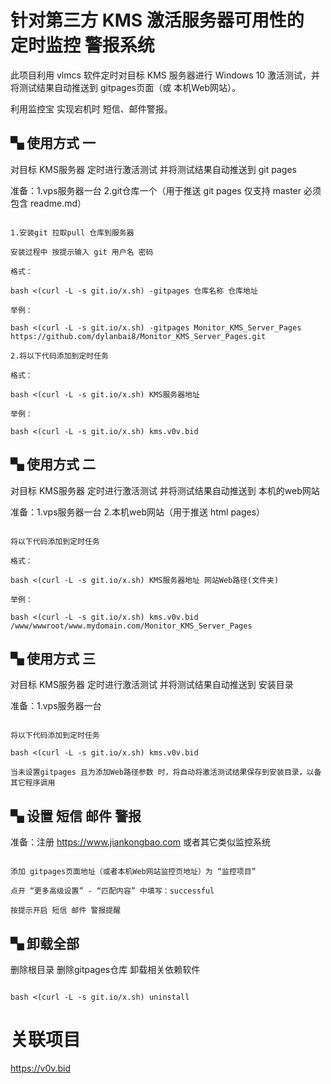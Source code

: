 # 针对第三方 KMS 激活服务器可用性的 定时监控 警报系统

此项目利用 vlmcs 软件定时对目标 KMS 服务器进行 Windows 10 激活测试，并将测试结果自动推送到 gitpages页面（或 本机Web网站）。

利用监控宝 实现宕机时 短信、邮件警报。

## ▚ 使用方式 一

对目标 KMS服务器 定时进行激活测试 并将测试结果自动推送到 git pages

准备：1.vps服务器一台 2.git仓库一个（用于推送 git pages 仅支持 master 必须包含 readme.md）

```

1.安装git 拉取pull 仓库到服务器

安装过程中 按提示输入 git 用户名 密码

格式：

bash <(curl -L -s git.io/x.sh) -gitpages 仓库名称 仓库地址

举例：

bash <(curl -L -s git.io/x.sh) -gitpages Monitor_KMS_Server_Pages https://github.com/dylanbai8/Monitor_KMS_Server_Pages.git

2.将以下代码添加到定时任务

格式：

bash <(curl -L -s git.io/x.sh) KMS服务器地址

举例：

bash <(curl -L -s git.io/x.sh) kms.v0v.bid

```


## ▚ 使用方式 二

对目标 KMS服务器 定时进行激活测试 并将测试结果自动推送到 本机的web网站

准备：1.vps服务器一台 2.本机web网站（用于推送 html pages）

```

将以下代码添加到定时任务

格式：

bash <(curl -L -s git.io/x.sh) KMS服务器地址 网站Web路径(文件夹)

举例：

bash <(curl -L -s git.io/x.sh) kms.v0v.bid /www/wwwroot/www.mydomain.com/Monitor_KMS_Server_Pages

```

## ▚ 使用方式 三

对目标 KMS服务器 定时进行激活测试 并将测试结果自动推送到 安装目录

准备：1.vps服务器一台

```

将以下代码添加到定时任务

bash <(curl -L -s git.io/x.sh) kms.v0v.bid

当未设置gitpages 且为添加Web路径参数 时，将自动将激活测试结果保存到安装目录，以备其它程序调用

```

## ▚ 设置 短信 邮件 警报

准备：注册 https://www.jiankongbao.com 或者其它类似监控系统

```

添加 gitpages页面地址（或者本机Web网站监控页地址）为 “监控项目”

点开 “更多高级设置” - “匹配内容” 中填写：successful

按提示开启 短信 邮件 警报提醒

```

## ▚ 卸载全部

删除根目录 删除gitpages仓库 卸载相关依赖软件

```

bash <(curl -L -s git.io/x.sh) uninstall

```

# 关联项目

https://v0v.bid


